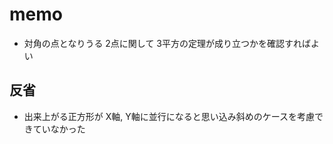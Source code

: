 # memo

- 対角の点となりうる 2点に関して 3平方の定理が成り立つかを確認すればよい

## 反省

- 出来上がる正方形が X軸, Y軸に並行になると思い込み斜めのケースを考慮できていなかった

